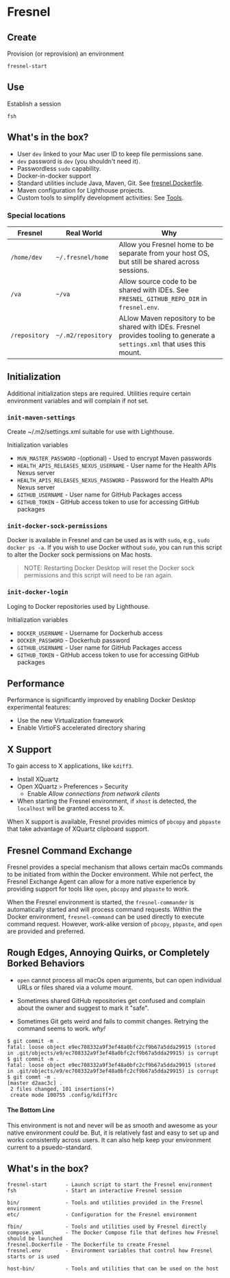 # Fresnel

## Create
Provision (or reprovision) an environment
```
fresnel-start
```

## Use
Establish a session
```
fsh
```

## What's in the box?
- User `dev` linked to your Mac user ID to keep file permissions sane.
- `dev` password is `dev` (you shouldn't need it).
- Passwordless `sudo` capability.
- Docker-in-docker support
- Standard utilities include Java, Maven, Git. See [fresnel.Dockerfile](fresnel.Dockerfile).
- Maven configuration for Lighthouse projects.
- Custom tools to simplify development activities: See [Tools](tools.md).

### Special locations

| Fresnel       |  Real World        | Why |
|---------------|--------------------|-----|
| `/home/dev`   | `~/.fresnel/home`  | Allow you Fresnel home to be separate from your host OS, but still be shared across sessions. |
| `/va`         | `~/va`             | Allow source code to be shared with IDEs. See `FRESNEL_GITHUB_REPO_DIR` in `fresnel.env`.|
| `/repository` | `~/.m2/repository` | ALlow Maven repository to be shared with IDEs. Fresnel provides tooling to generate a `settings.xml` that uses this mount. |


## Initialization
Additional initialization steps are required.
Utilities require certain environment variables and will complain if not set.

### `init-maven-settings`

Create ~/.m2/settings.xml suitable for use with Lighthouse.

Initialization variables
- `MVN_MASTER_PASSWORD` -(optional) - Used to encrypt Maven passwords
- `HEALTH_APIS_RELEASES_NEXUS_USERNAME` - User name for the Health APIs Nexus server
- `HEALTH_APIS_RELEASES_NEXUS_PASSWORD` - Password for the Health APIs Nexus server
- `GITHUB_USERNAME` - User name for GitHub Packages access
- `GITHUB_TOKEN` - GitHub access token to use for accessing GitHub packages


### `init-docker-sock-permissions`

Docker is available in Fresnel and can be used as is with `sudo`, e.g., `sudo docker ps -a`.
If you wish to use Docker without `sudo`, you can run this script to alter the Docker sock permissions on Mac hosts.

> NOTE: Restarting Docker Desktop will reset the Docker sock permissions and this script will need to be ran again.


### `init-docker-login`

Loging to Docker repositories used by Lighthouse.

Initialization variables
- `DOCKER_USERNAME` - Username for Dockerhub access
- `DOCKER_PASSWORD` - Dockerhub password
- `GITHUB_USERNAME` - User name for GitHub Packages access
- `GITHUB_TOKEN` - GitHub access token to use for accessing GitHub packages



## Performance
Performance is significantly improved by enabling Docker Desktop experimental features:
- Use the new Virtualization framework
- Enable VirtioFS accelerated directory sharing


## X Support
To gain access to X applications, like `kdiff3`.
- Install XQuartz
- Open XQuartz `>` Preferences `>` Security
  - Enable _Allow connections from network clients_
- When starting the Fresnel environment, if `xhost` is detected, the `localhost` will be granted access to X.

When X support is available, Fresnel provides mimics of `pbcopy` and `pbpaste` that take advantage of XQuartz clipboard support.


## Fresnel Command Exchange
Fresnel provides a special mechanism that allows certain macOs commands to be initiated from within the Docker environment.
While not perfect, the Fresnel Exchange Agent can allow for a more native experience by providing support for tools like
`open`, `pbcopy` and `pbpaste` to work.

When the Fresnel environment is started, the `fresnel-commander` is automatically started and will process command requests.
Within the Docker environment, `fresnel-command` can be used directly to execute command request. However, work-alike version of `pbcopy`, `pbpaste`, and `open` are provided and preferred.



## Rough Edges, Annoying Quirks, or Completely Borked Behaviors

- `open` cannot process all macOs open arguments, but can open individual URLs or files shared via a volume mount.

- Sometimes shared GitHub repositories get confused and complain about the owner and suggest to mark it "safe".

- Sometimes Git gets weird and fails to commit changes. Retrying the command seems to work. _why!_
```
$ git commit -m .
fatal: loose object e9ec708332a9f3ef48a0bfc2cf9b67a5dda29915 (stored in .git/objects/e9/ec708332a9f3ef48a0bfc2cf9b67a5dda29915) is corrupt
$ git commit -m .
fatal: loose object e9ec708332a9f3ef48a0bfc2cf9b67a5dda29915 (stored in .git/objects/e9/ec708332a9f3ef48a0bfc2cf9b67a5dda29915) is corrupt
$ git commt -m .
[master d2aac3c] .
 2 files changed, 101 insertions(+)
 create mode 100755 .config/kdiff3rc
```

#### The Bottom Line
This environment is not and never will be as smooth and awesome as your native environment _could_ be.
But, it is relatively fast and easy to set up and works consistently across users.
It can also help keep your environment current to a psuedo-standard.


## What's in the box?
```
fresnel-start      - Launch script to start the Fresnel environment
fsh                - Start an interactive Fresnel session

bin/               - Tools and utilities provided in the Fresnel environment
etc/               - Configuration for the Fresnel environment

fbin/              - Tools and utilities used by Fresnel directly
compose.yaml       - The Docker Compose file that defines how Fresnel should be launched
fresnel.Dockerfile - The Dockerfile to create Fresnel
fresnel.env        - Environment variables that control how Fresnel starts or is used

host-bin/          - Tools and utilities that can be used on the host
```